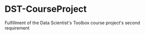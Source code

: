 DST-CourseProject
=================

Fulfillment of the Data Scientist's Toolbox course project's second requirement
